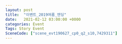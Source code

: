 ```yaml
---
layout: post
title:  "이벤트_2019여름_엔딩"
date:   2021-02-12 03:00:00 +0000
categories: Event
Tags: Story Event
SceneCode: ["scene_evt190627_cp0_q2_s10,7429311"]
---
```

